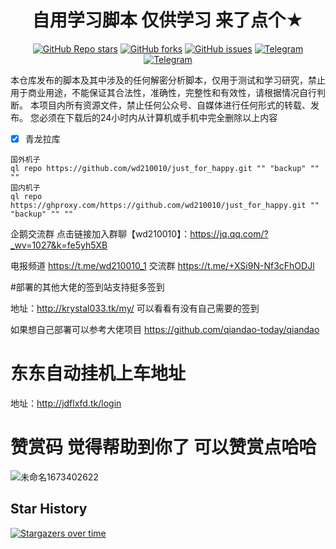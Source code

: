 <div align="center">
<h1 align="center">自用学习脚本 仅供学习 来了点个★</h1>

<a href="https://github.com/wd210010/just_for_happy/stargazers"><img alt="GitHub Repo stars" src="https://img.shields.io/github/stars/wd210010/just_for_happy?color=yellow&logo=riseup&logoColor=yellow&style=flat-square"></a>
<a href="https://github.com/wd210010/just_for_happy/network/members"><img alt="GitHub forks" src="https://img.shields.io/github/forks/wd210010/just_for_happy?color=orange&style=flat-square"></a>
<a href="https://github.com/wd210010/just_for_happy/issues"><img alt="GitHub issues" src="https://img.shields.io/github/issues/wd210010/just_for_happy?color=red&style=flat-square"></a>
<a href="https://t.me/wd210010_1"><img alt="Telegram" src="https://img.shields.io/badge/chat-telegram-blue.svg?logo=telegram&style=flat-square"/></a>
[![Telegram](https://img.shields.io/static/v1?label=Telegram&message=Chat&color=0088cc)](https://t.me/+XSi9N-Nf3cFhODJl)
</div>


本仓库发布的脚本及其中涉及的任何解密分析脚本，仅用于测试和学习研究，禁止用于商业用途，不能保证其合法性，准确性，完整性和有效性，请根据情况自行判断。
本项目内所有资源文件，禁止任何公众号、自媒体进行任何形式的转载、发布。
您必须在下载后的24小时内从计算机或手机中完全删除以上内容 


- [x] 青龙拉库

```
国外机子
ql repo https://github.com/wd210010/just_for_happy.git "" "backup" "" ""
国内机子
ql repo https://ghproxy.com/https://github.com/wd210010/just_for_happy.git "" "backup" "" ""
```


企鹅交流群
点击链接加入群聊【wd210010】：https://jq.qq.com/?_wv=1027&k=fe5yh5XB

电报频道 https://t.me/wd210010_1 交流群 https://t.me/+XSi9N-Nf3cFhODJl

#部署的其他大佬的签到站支持挺多签到 

地址：http://krystal033.tk/my/ 可以看看有没有自己需要的签到

如果想自己部署可以参考大佬项目 https://github.com/qiandao-today/qiandao

# 东东自动挂机上车地址 
地址：http://jdflxfd.tk/login 


# 赞赏码 觉得帮助到你了 可以赞赏点哈哈
![未命名1673402622](https://user-images.githubusercontent.com/76995206/211700923-39913716-be27-4c26-8831-5dca15ecefc2.png)


## Star History

[![Stargazers over time](https://starchart.cc/wd210010/just_for_happy.svg)](https://starchart.cc/wd210010/just_for_happy)
